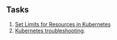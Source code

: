 ## Tasks

1. [Set Limits for Resources in Kubernetes](https://github.com/kmilach/kodekloud-engineer/blob/main/devops-engineer/tasks-01-10/task-1.md)
2. [Kubernetes troubleshooting](https://github.com/kmilach/kodekloud-engineer/blob/main/devops-engineer/tasks-01-10/task-2.md).

